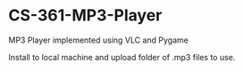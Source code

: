 # CS-361-MP3-Player


MP3 Player implemented using VLC and Pygame

Install to local machine and upload folder of .mp3 files to use.
